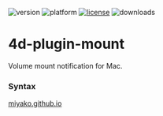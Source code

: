 ![version](https://img.shields.io/badge/version-19%2B-5682DF)
![platform](https://img.shields.io/static/v1?label=platform&message=mac-intel%20|%20mac-arm&color=blue)
[![license](https://img.shields.io/github/license/miyako/4d-plugin-mount)](LICENSE)
![downloads](https://img.shields.io/github/downloads/miyako/4d-plugin-mount/total)

# 4d-plugin-mount
Volume mount notification for Mac.

### Syntax

[miyako.github.io](https://miyako.github.io/2019/10/02/4d-plugin-mount)
